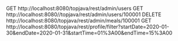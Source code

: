 GET http://localhost:8080/topjava/rest/admin/users
GET http://localhost:8080//topjava/rest/admin/users/100001
DELETE http://localhost:8080/topjava/rest/admin/meals/100001
GET http://localhost:8080/topjava/rest/profile/filter?startDate=2020-01-30&endDate=2020-01-31&startTime=01%3A00&endTime=15%3A00